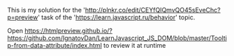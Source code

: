This is my solution for the 'http://plnkr.co/edit/CEYfQIQmvQO45sEveChc?p=preview' task of the 'https://learn.javascript.ru/behavior' topic.

Open https://htmlpreview.github.io/?https://github.com/IgnatovDan/LearnJavascript_JS_DOM/blob/master/Tooltip-from-data-attribute/index.html to review it at runtime
